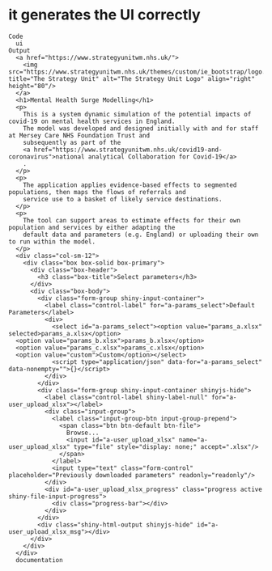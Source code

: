 # it generates the UI correctly

    Code
      ui
    Output
      <a href="https://www.strategyunitwm.nhs.uk/">
        <img src="https://www.strategyunitwm.nhs.uk/themes/custom/ie_bootstrap/logo.svg" title="The Strategy Unit" alt="The Strategy Unit Logo" align="right" height="80"/>
      </a>
      <h1>Mental Health Surge Modelling</h1>
      <p>
        This is a system dynamic simulation of the potential impacts of covid-19 on mental health services in England.
        The model was developed and designed initially with and for staff at Mersey Care NHS Foundation Trust and
        subsequently as part of the
        <a href="https://www.strategyunitwm.nhs.uk/covid19-and-coronavirus">national analytical Collaboration for Covid-19</a>
        .
      </p>
      <p>
        The application applies evidence-based effects to segmented populations, then maps the flows of referrals and
        service use to a basket of likely service destinations.
      </p>
      <p>
        The tool can support areas to estimate effects for their own population and services by either adapting the
        default data and parameters (e.g. England) or uploading their own to run within the model.
      </p>
      <div class="col-sm-12">
        <div class="box box-solid box-primary">
          <div class="box-header">
            <h3 class="box-title">Select parameters</h3>
          </div>
          <div class="box-body">
            <div class="form-group shiny-input-container">
              <label class="control-label" for="a-params_select">Default Parameters</label>
              <div>
                <select id="a-params_select"><option value="params_a.xlsx" selected>params_a.xlsx</option>
      <option value="params_b.xlsx">params_b.xlsx</option>
      <option value="params_c.xlsx">params_c.xlsx</option>
      <option value="custom">Custom</option></select>
                <script type="application/json" data-for="a-params_select" data-nonempty="">{}</script>
              </div>
            </div>
            <div class="form-group shiny-input-container shinyjs-hide">
              <label class="control-label shiny-label-null" for="a-user_upload_xlsx"></label>
              <div class="input-group">
                <label class="input-group-btn input-group-prepend">
                  <span class="btn btn-default btn-file">
                    Browse...
                    <input id="a-user_upload_xlsx" name="a-user_upload_xlsx" type="file" style="display: none;" accept=".xlsx"/>
                  </span>
                </label>
                <input type="text" class="form-control" placeholder="Previously downloaded parameters" readonly="readonly"/>
              </div>
              <div id="a-user_upload_xlsx_progress" class="progress active shiny-file-input-progress">
                <div class="progress-bar"></div>
              </div>
            </div>
            <div class="shiny-html-output shinyjs-hide" id="a-user_upload_xlsx_msg"></div>
          </div>
        </div>
      </div>
      documentation

